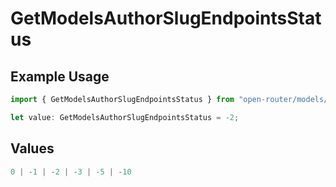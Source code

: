 # GetModelsAuthorSlugEndpointsStatus

## Example Usage

```typescript
import { GetModelsAuthorSlugEndpointsStatus } from "open-router/models/operations";

let value: GetModelsAuthorSlugEndpointsStatus = -2;
```

## Values

```typescript
0 | -1 | -2 | -3 | -5 | -10
```